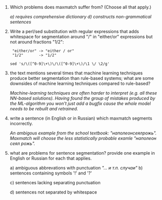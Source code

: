 1. Which problems does maxmatch suffer from? (Choose all that apply.)
      
      *a) requires comprehensive dictionary
      d) constructs non-grammatical sentences*

2. Write a perl/sed substitution with regular expressions that
   adds whitespace for segmentation around "/" in "either/or"
   expressions but not around fractions "1/2":

        "either/or" -> "either / or"
        "1/2"       -> "1/2"
        
    ```sed 's/\([^0-9]\+\)\/\([^0-9]\+\)/\1 \/ \2/g'```

3. the text mentions several times that machine learning
   techniques produce better segmentation than rule-based
   systems; what are some downsides of machine learning
   techniques compared to rule-based?

    *Machine-learning techniques are often harder to interpret (e.g. all these NN-based solutions). Having found the group of mistakes produced by the ML-algorithm you won't just add a bugfix cause the whole model needs to be rebuilt and retrained.*
4. write a sentence (in English or in Russian) which maxmatch
   segments incorrectly.
   
   *An ambigous example from the school textbook: "наполеонсеялрожь". Maxmatch will choose the less statistically probable examle "наполеон сеял рожь".*

5. what are problems for sentence segmentation? provide one
   example in English or Russian for each that applies.

      a) ambiguous abbrevations with punctuation
        *"... и т.п. случаи"*
      b) sentences containing symbols '!' and '?'

      c) sentences lacking separating punctuation

      d) sentences not separated by whitespace
